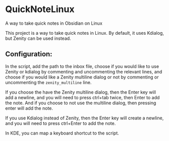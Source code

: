 # QuickNoteLinux
A way to take quick notes in Obsidian on Linux

This project is a way to take quick notes in Linux. By default, it uses Kdialog, but Zenity can be used instead.


## Configuration:

In the script, add the path to the inbox file, choose if you would like to use Zenity or kdialog by commenting and uncommenting the relevant lines, and choose if you would like a Zenity multiline dialog or not by commenting or uncommenting the `zenity_multiline` line.

If you choose the have the Zenity multiline dialog, then the Enter key will add a newline, and you will need to press ctrl+tab twice, then Enter to add the note. And if you choose to not use the multiline dialog, then pressing enter will add the note. 

If you use Kdialog instead of Zenity, then the Enter key will create a newline, and you will need to press ctrl+Enter to add the note.

In KDE, you can map a keyboard shortcut to the script.
